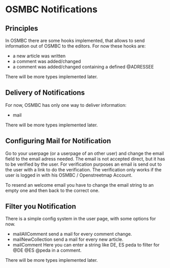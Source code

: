# OSMBC Notifications

## Principles

In OSMBC there are some hooks implemented, that allows to send information out of OSMBC to the editors. For now these hooks are:

* a new article was written
* a comment was added/changed
* a comment was added/changed containing a defined @ADRESSEE

There will be more types implemented later.

## Delivery of Notifications

For now, OSMBC has only one way to deliver information:

* mail

There will be more types implemented later.

## Configuring Mail for Notification

Go to your userpage (or a userpage of an other user) and change the email field to the email adress needed.
The email is not accepted direct, but it has to be verified by the user.
For verification purposes an email is send out to the user with a link to do the verification. The verification only works if the user is logged in with his OSMBC / Openstreetmap Account.

To resend an welcome email you have to change the email string to an empty one and then back to the correct one.

## Filter you Notification

There is a simple config system in the user page, with some options for now.

* mailAllComment
  send a mail for every comment change.
* mailNewCollection
  send a mail for every new article.
* mailComment
  Here you can enter a string like DE, ES peda to filter for @DE @ES @peda in a comment.

There will be more types implemented later.

